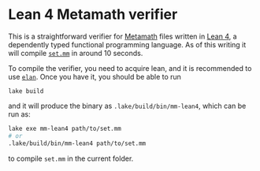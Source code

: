 # Lean 4 Metamath verifier

This is a straightforward verifier for [Metamath](http://us.metamath.org/) files written in [Lean 4](https://github.com/leanprover/lean4/), a dependently typed functional programming language. As of this writing it will compile [`set.mm`](https://github.com/metamath/set.mm) in around 10 seconds.

To compile the verifier, you need to acquire lean, and it is recommended to use [`elan`](https://github.com/leanprover/elan). Once you have it, you should be able to run

```
lake build
```

and it will produce the binary as `.lake/build/bin/mm-lean4`, which can be run as:

```bash
lake exe mm-lean4 path/to/set.mm
# or
.lake/build/bin/mm-lean4 path/to/set.mm
```

to compile `set.mm` in the current folder.
